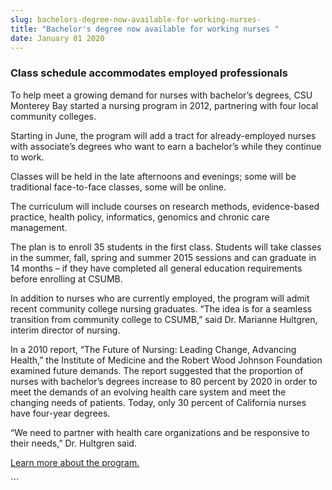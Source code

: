 ```yaml
---
slug: bachelors-degree-now-available-for-working-nurses-
title: "Bachelor's degree now available for working nurses "
date: January 01 2020
---
```


 
<h3>Class schedule accommodates employed professionals</h3>
<p>
  To help meet a growing demand for nurses with bachelor’s degrees, CSU Monterey
  Bay started a nursing program in 2012, partnering with four local community
  colleges.
</p>
<p>
  Starting in June, the program will add a tract for already-employed nurses
  with associate’s degrees who want to earn a bachelor’s while they continue to
  work.
</p>
<p>
  Classes will be held in the late afternoons and evenings; some will be
  traditional face-to-face classes, some will be online.
</p>
<p>
  The curriculum will include courses on research methods, evidence-based
  practice, health policy, informatics, genomics and chronic care management.
</p>
<p>
  The plan is to enroll 35 students in the first class. Students will take
  classes in the summer, fall, spring and summer 2015 sessions and can graduate
  in 14 months – if they have completed all general education requirements
  before enrolling at CSUMB.
</p>
<p>
  In addition to nurses who are currently employed, the program will admit
  recent community college nursing graduates. “The idea is for a seamless
  transition from community college to CSUMB,” said Dr. Marianne Hultgren,
  interim director of nursing.
</p>
<p>
  In a 2010 report, “The Future of Nursing: Leading Change, Advancing Health,”
  the Institute of Medicine and the Robert Wood Johnson Foundation examined
  future demands. The report suggested that the proportion of nurses with
  bachelor’s degrees increase to 80 percent by 2020 in order to meet the demands
  of an evolving health care system and meet the changing needs of patients.
  Today, only 30 percent of California nurses have four-year degrees.
</p>
<p>
  “We need to partner with health care organizations and be responsive to their
  needs,” Dr. Hultgren said.
</p>
<p>
  <a href="https://nursing.csumb.edu/adn-bsn-completion-program"
    >Learn more about the program.</a
  >
</p>
```
